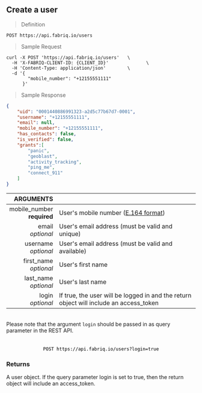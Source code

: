 ## Create a user

> Definition

```text
POST https://api.fabriq.io/users
```

> Sample Request

```shell
curl -X POST 'https://api.fabriq.io/users'   \
  -H 'X-FABRIQ-CLIENT-ID: {CLIENT_ID}'              \
  -H 'Content-Type: application/json'        \
  -d '{                                        
        "mobile_number": "+12155551111"
      }'
```

> Sample Response

```json
{
    "uid": "0001440886991323-a2d5c77b67d7-0001",
    "username": "+12155551111",
    "email": null,
    "mobile_number": "+12155551111",
    "has_contacts": false,
    "is_verified": false,
    "grants":[
        "panic",
        "geoblast",
        "activity_tracking",
        "ping_me",
        "connect_911"
    ]
}
```

ARGUMENTS ||
---------:        | -----------
mobile_number <br>**required**  | User's mobile number ([E.164 format](https://en.wikipedia.org/wiki/E.164))
email <br>*optional*  | User's email address (must be valid and unique)
username <br>*optional*  | User's email address (must be valid and available)
first_name <br>*optional*  | User's first name
last_name <br>*optional*  | User's last name
login <br>*optional*  | If true, the user will be logged in and the return object will include an access_token

<br/>
<aside class="notice">
Please note that the argument <code>login</code> should be passed in as query parameter in the REST API.

<code style="display:block;text-align:center;margin-top:20px;color:#000;">
POST https://api.fabriq.io/users?login=true
</code>

</aside>

### Returns
A user object.  If the query parameter login is set to true, then the return object will include an
access_token.
